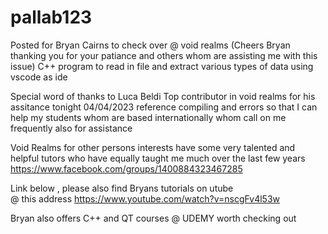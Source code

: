 # pallab123 

Posted for Bryan Cairns to check over @  void realms  (Cheers  Bryan thanking you for your patiance and others whom are assisting me  with this issue) 
C++ program to read in file and extract various types of data using vscode as ide 

Special word of thanks to Luca Beldi Top contributor in void realms for his assitance tonight 04/04/2023 reference compiling and errors
so that I can help my students  whom are based  internationally  whom call on me  frequently also for assistance 


Void Realms for other persons interests have some very talented and helpful tutors who have equally taught me much over the last few years
https://www.facebook.com/groups/1400884323467285

Link below  , please also find Bryans tutorials on utube  
@ this address https://www.youtube.com/watch?v=nscgFv4l53w

Bryan also offers  C++ and QT  courses  @ UDEMY  worth checking out 


